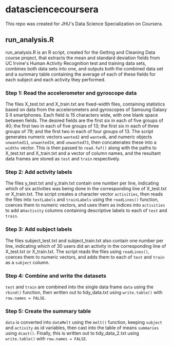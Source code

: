# datasciencecoursera
This repo was created for JHU's Data Science Specialization on Coursera.

## run_analysis.R
run_analysis.R is an R script, created for the Getting and Cleaning Data course project, that extracts the mean and standard deviation fields from UC Irvine's Human Activity Recognition test and training data sets, combines both data sets into one, and outputs both the combined data set and a summary table containing the average of each of these fields for each subject and each activity they performed.

### Step 1: Read the accelerometer and gyroscope data
The files X_test.txt and X_train.txt are fixed-width files, containing statistics based on data from the accelerometers and gyroscopes of Samsung Galaxy S II smartphones. Each field is 15 characters wide, with one blank space between fields. The desired fields are the first six in each of five groups of 40; the first two in each of five groups of 13; the first six in each of three groups of 79; and the first two in each of four groups of 13. The script generates numeric vectors `wanted2` and `wanted6`, and numeric objects `unwanted11`, `unwanted34`, and `unwanted73`, then concatenates these into a `widths` vector. This is then passed to `read.fwf()` along with the paths to X_test.txt and X_train.txt and a vector of column names, and the resultant data frames are stored as `test` and `train` respectively.

### Step 2: Add activity labels
The files y_test.txt and y_train.txt contain one number per line, indicating which of six activities was being done in the corresponding line of X_test.txt or X_train.txt. The script creates a character vector `activities`, then reads the files into `testLabels` and `trainLabels` using the `readLines()` function, coerces them to numeric vectors, and uses them as indices into `activities` to add an`activity` columns containing descriptive labels to each of `test` and `train`.

### Step 3: Add subject labels
The files subject_test.txt and subject_train.txt also contain one number per line, indicating which of 30 users did an activity in the corresponding line of X_test.txt or X_train.txt. The script reads the files using `readLines()`, coerces them to numeric vectors, and adds them to each of `test` and `train` as a `subject` column.

### Step 4: Combine and write the datasets
`test` and `train` are combined into the single data frame `data` using the `rbind()` function, then written out to tidy_data.txt using `write.table()` with `row.names = FALSE`.

### Step 5: Create the summary table
`data` is converted into `dataMelt` using the `melt()` function, keeping `subject` and `activity` as id variables, then cast into the table of means `summaries` using `dcast()`. Finally, this is written out to tidy_data_2.txt using `write.table()` with `row.names = FALSE`.
